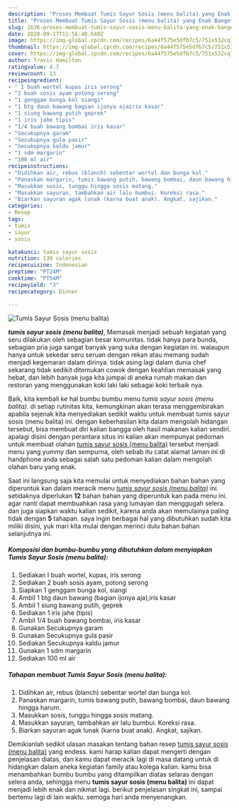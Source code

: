 ```yaml
---
description: "Proses Membuat Tumis Sayur Sosis (menu balita) yang Enak Banget"
title: "Proses Membuat Tumis Sayur Sosis (menu balita) yang Enak Banget"
slug: 1636-proses-membuat-tumis-sayur-sosis-menu-balita-yang-enak-banget
date: 2020-09-17T11:56:40.640Z
image: https://img-global.cpcdn.com/recipes/6a44f575e5dfb7c5/751x532cq70/tumis-sayur-sosis-menu-balita-foto-resep-utama.jpg
thumbnail: https://img-global.cpcdn.com/recipes/6a44f575e5dfb7c5/751x532cq70/tumis-sayur-sosis-menu-balita-foto-resep-utama.jpg
cover: https://img-global.cpcdn.com/recipes/6a44f575e5dfb7c5/751x532cq70/tumis-sayur-sosis-menu-balita-foto-resep-utama.jpg
author: Travis Hamilton
ratingvalue: 4.7
reviewcount: 13
recipeingredient:
- " I buah wortel kupas iris serong"
- "2 buah sosis ayam potong serong"
- "1 genggam bunga kol siangi"
- "1 btg daun bawang bagian ijonya ajairis kasar"
- "1 siung bawang putih geprek"
- "1 iris jahe tipis"
- "1/4 buah bawang bombai iris kasar"
- "Secukupnya garam"
- "Secukupnya gula pasir"
- "Secukupnya kaldu jamur"
- "1 sdm margarin"
- "100 ml air"
recipeinstructions:
- "Didihkan air, rebus (blanch) sebentar wortel dan bunga kol."
- "Panaskan margarin, tumis bawang putih, bawang bombai, daun bawang hingga harum."
- "Masukkan sosis, tunggu hingga sosis matang."
- "Masukkan sayuran, tambahkan air lalu bumbui. Koreksi rasa."
- "Biarkan sayuran agak lunak (karna buat anak). Angkat, sajikan."
categories:
- Resep
tags:
- tumis
- sayur
- sosis

katakunci: tumis sayur sosis 
nutrition: 139 calories
recipecuisine: Indonesian
preptime: "PT24M"
cooktime: "PT54M"
recipeyield: "3"
recipecategory: Dinner

---
```



![Tumis Sayur Sosis (menu balita)](https://img-global.cpcdn.com/recipes/6a44f575e5dfb7c5/751x532cq70/tumis-sayur-sosis-menu-balita-foto-resep-utama.jpg)

<b><i>tumis sayur sosis (menu balita)</i></b>, Memasak menjadi sebuah kegiatan yang seru dilakukan oleh sebagian besar komunitas. tidak hanya para bunda, sebagian pria juga sangat banyak yang suka dengan kegiatan ini. walaupun hanya untuk sekedar seru seruan dengan rekan atau memang sudah menjadi kegemaran dalam dirinya. tidak asing lagi dalam dunia chef sekarang tidak sedikit ditemukan cowok dengan keahlian memasak yang hebat, dan lebih banyak juga kita jumpai di aneka rumah makan dan restoran yang menggunakan koki laki laki sebagai koki terbaik nya.



Baik, kita kembali ke hal bumbu bumbu menu <i>tumis sayur sosis (menu balita)</i>. di setiap rutinitas kita, kemungkinan akan terasa menggembirakan apabila sejenak kita menyediakan sedikit waktu untuk membuat tumis sayur sosis (menu balita) ini. dengan keberhasilan kita dalam mengolah hidangan tersebut, bisa membuat diri kalian bangga oleh hasil makanan kalian sendiri. apalagi disini dengan perantara situs ini kalian akan mempunyai pedoman untuk membuat olahan <u>tumis sayur sosis (menu balita)</u> tersebut menjadi menu yang yummy dan sempurna, oleh sebab itu catat alamat laman ini di handphone anda sebagai salah satu pedoman kalian dalam mengolah olahan baru yang enak.


Saat ini langsung saja kita memulai untuk menyediakan bahan bahan yang diperuntuk kan dalam meracik menu <u><i>tumis sayur sosis (menu balita)</i></u> ini. setidaknya diperlukan <b>12</b> bahan bahan yang diperuntuk kan pada menu ini. agar nanti dapat membuahkan rasa yang lumayan dan menggugah selera. dan juga siapkan waktu kalian sedikit, karena anda akan memulainya paling tidak dengan <b>5</b> tahapan. saya ingin berbagai hal yang dibutuhkan sudah kita miliki disini, yuk mari kita mulai dengan merinci dulu bahan bahan selanjutnya ini.

<!--inarticleads1-->

##### Komposisi dan bumbu-bumbu yang dibutuhkan dalam menyiapkan Tumis Sayur Sosis (menu balita):

1. Sediakan  I buah wortel, kupas, iris serong
1. Sediakan 2 buah sosis ayam, potong serong
1. Siapkan 1 genggam bunga kol, siangi
1. Ambil 1 btg daun bawang (bagian ijonya aja),iris kasar
1. Ambil 1 siung bawang putih, geprek
1. Sediakan 1 iris jahe (tipis)
1. Ambil 1/4 buah bawang bombai, iris kasar
1. Gunakan Secukupnya garam
1. Gunakan Secukupnya gula pasir
1. Sediakan Secukupnya kaldu jamur
1. Gunakan 1 sdm margarin
1. Sediakan 100 ml air




<!--inarticleads2-->

##### Tahapan membuat Tumis Sayur Sosis (menu balita):

1. Didihkan air, rebus (blanch) sebentar wortel dan bunga kol.
1. Panaskan margarin, tumis bawang putih, bawang bombai, daun bawang hingga harum.
1. Masukkan sosis, tunggu hingga sosis matang.
1. Masukkan sayuran, tambahkan air lalu bumbui. Koreksi rasa.
1. Biarkan sayuran agak lunak (karna buat anak). Angkat, sajikan.




Demikianlah sedikit ulasan masakan tentang bahan resep <u>tumis sayur sosis (menu balita)</u> yang endess. kami harap kalian dapat mengerti dengan penjelasan diatas, dan kamu dapat meracik lagi di masa datang untuk di hidangkan dalam aneka kegiatan family atau kolega kalian. kamu bisa menambahkan bumbu bumbu yang ditampilkan diatas selaras dengan selera anda, sehingga menu <b>tumis sayur sosis (menu balita)</b> ini dapat menjadi lebih enak dan nikmat lagi. berikut penjelasan singkat ini, sampai bertemu lagi di lain waktu. semoga hari anda menyenangkan.
